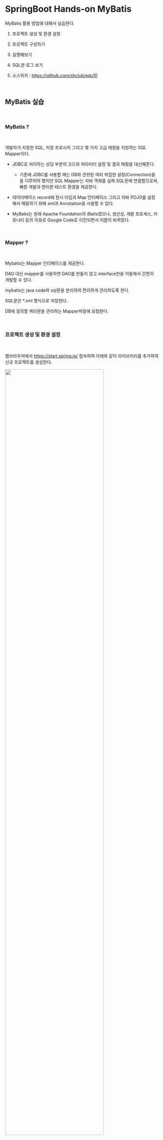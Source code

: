 #  SpringBoot Hands-on MyBatis
 
MyBatis 활용 방법에 대해서 실습한다.  


1. 프로젝트 생성 및 환경 설정

2. 프로젝트 구성하기 

3. 실행해보기

4. SQL문 로그 보기

5. 소스위치 : https://github.com/shclub/edu10

<br/>

## MyBatis 실습

<br/>

### MyBatis ? 

<br/>

개발자가 지정한 SQL, 저장 프로시저 그리고 몇 가지 고급 매핑을 지원하는 SQL Mapper이다.  

- JDBC로 처리하는 상당 부분의 코드와 파라미터 설정 및 결과 매핑을 대신해준다.
    - 기존에 JDBC를 사용할 때는 DB와 관련된 여러 복잡한 설정(Connection)들을 다루어야 했지만 SQL Mapper는 자바 객체를 실제 SQL문에 연결함으로써, 빠른 개발과 편리한 테스트 환경을 제공한다.  

  
- 데이터베이스 record에 원시 타입과 Map 인터페이스 그리고 자바 POJO를 설정해서 매핑하기 위해 xml과 Annotation을 사용할 수 있다.  

- MyBatis는 원래 Apache Foundation의 iBatis였으나, 생산성, 개발 프로세스, 커뮤니티 등의 이유로 Google Code로 이전되면서 이름이 바뀌었다.


<br/>

### Mapper ? 

<br/>

Mybatis는 Mapper 인터페이스를 제공한다.  

DAO 대신 mapper를 사용하면 DAO를 만들지 않고 interface만을 이용해서 간편히 개발할 수 있다.  

mybatis는 java code와 sql문을 분리하여 편리하게 관리하도록 한다.  

SQL문은 *.xml 형식으로 저장한다.  

DB에 질의할 쿼리문을 관리하는 Mapper파일에 요청한다.  

<br/>

### 프로젝트 생성 및 환경 설정   

<br/>

웹브라우저에서 https://start.spring.io/ 접속하여 아래와 같이 라이브러리를 추가하여 신규 프로젝트를 생성한다.  

<img src="./assets/mybatis1.png" style="width: 80%; height: auto;"/> 

<br/>

secondproject.zip으로 다운 받은 화일의 압축을 풀고   
IntelliJ 메뉴 File > New > Project from Existing Sources 으로 이동하여 프로젝트를 선택하여 오픈 한다.    

<img src="./assets/mybatis2.png" style="width: 80%; height: auto;"/> 

<br/>

사내 환경에 맞추기 위하여 pom.xml 을 오픈한 후  springboot 버전을  2.6.3 으로 변경 한다.  

<br/>

초기 서버 기동시 DB 데이트를 생성하기 위해서 resources 폴더 밑에 schema.sql 과 data.sql 화일을 생성한다.  

테이블 생성 schema.sql  

```sql  
create sequence hibernate_sequence;

create table article
(
    id              long    not null,
    title         	varchar(255),
    content         varchar(255)
);

alter table article add constraint article_pk primary key (id);  
```  


데이터 생성 data.sql  

```sql  
INSERT INTO article(id, title, content) VALUES(1, '1', '테스트 1');
INSERT INTO article(id, title, content) VALUES(2, '2', '테스트2');
INSERT INTO article(id, title, content) VALUES(3, '3', '테스트 3');
```  

<br/>

application.properties 화일에 DB 연결 설정 및 mybatis 설정을 한다.  

```bash  
# h2 DB
spring.h2.console.enabled=true
spring.h2.console.path=/h2-console
spring.datasource.generate-unique-name=false

# log configuration path
#logging.config=classpath:log4j2.xml
logging.config=classpath:logback-spring-dev.xml

# for inserting data.sql
#spring.jpa.defer-datasource-initialization=true

# Default Profile
spring.profiles.active=dev

spring.main.allow-bean-definition-overriding=true

# Database Platform : DB 생성 및 초기화 여부
spring.sql.init.platform=h2
spring.sql.init.mode=embedded
spring.datasource.driver-class-name=org.h2.Driver
spring.datasource.url=jdbc:h2:mem:testdb
spring.datasource.username=sa
spring.datasource.password=

# log4jdbc
#spring.datasource.driver-class-name=net.sf.log4jdbc.sql.jdbcapi.DriverSpy
#spring.datasource.url=jdbc:log4jdbc:h2:mem:testdb


# model/domain package
mybatis.type-aliases-package= com.kt.edu
mybatis.mapper-locations= mapper/*.xml
mybatis.config-location= classpath:mybatis-config.xml

```

<br/>

이제 mybatis-config.yaml 화일을 생성한다.  
typeAlias는 DTO 이름을 편하게 사용하기 위해 Alias 를 설정한다.  


```xml
<?xml version="1.0" encoding="UTF-8"?>
<!DOCTYPE configuration PUBLIC "-//mybatis.org//DTD config 3.0//EN"
        "http://mybatis.org/dtd/mybatis-3-config.dtd">

<configuration>

    <settings>
        <!-- Logger 설정 -->
        <setting name="logImpl" value="SLF4J" />

        <!-- Mybatis 캐시는 사용하지 않음 (서비스 영역에서 사용) -->
        <setting name="cacheEnabled" value="false" />

        <!-- Prepared Statement 를 재사용 -->
        <setting name="defaultExecutorType" value="REUSE" />

        <!-- Multiple Result-set 설정(허용하지 않음). 허용이 꼭 필요한 경우 true 로 변경 -->
        <setting name="multipleResultSetsEnabled" value="false" />

        <!-- 필드와 프로퍼티간 자동 매핑
         Partial: nested result mapping 은 지원하지 않음. 단일 테이블에 대해서 지원
        -->
        <setting name="autoMappingBehavior" value="PARTIAL" />

        <!-- Table: ABC_DEF -> Vo: abcDef 로 매핑  -->
        <setting name="mapUnderscoreToCamelCase" value="false" />

        <!-- Lazy Loading 여부 -->
        <setting name="aggressiveLazyLoading" value="false" />

        <!-- Null Parameter 처리 -->
        <setting name="jdbcTypeForNull" value="NULL" />

    </settings>

    <typeAliases>

        <!-- Article -->
        <typeAlias alias="Article" type="com.kt.edu.secondproject.domain.Article"/>

    </typeAliases>

</configuration>
```  

<br/>

로그 정보의 세밀한 컨트롤을 위해 logback-spring-dev.xml 화일을 생성한다.  

dev 환경에서와 운영환경에서는 설정이 다를수가 있어 향후 profile로 관리한다.  

```xml
<?xml version="1.0" encoding="UTF-8"?>
<configuration>

    <jmxConfigurator/>
    <include resource="org/springframework/boot/logging/logback/defaults.xml"/>
    <include resource="org/springframework/boot/logging/logback/console-appender.xml"/>
    <statusListener class="ch.qos.logback.core.status.NopStatusListener" />

    <!-- STDOUT appender -->
    <appender name="STDOUT" class="ch.qos.logback.core.ConsoleAppender">
        <layout class="ch.qos.logback.classic.PatternLayout">
            <Pattern>
                %d{yyyy-MM-dd HH:mm:ss} [%thread] %-5level %50.50C (%file:%line\) - %msg%n
            </Pattern>
        </layout>
    </appender>

    <!-- application Logger -->
    <logger name="com.kt.edu" level="DEBUG" additivity="false">
        <appender-ref ref="STDOUT"/>
    </logger>

    <!-- springframework Loggers -->
    <logger name="org.springframework.core" level="ERROR" additivity="false" >
        <appender-ref ref="STDOUT" />
    </logger>

    <logger name="org.springframework.beans" level="ERROR" additivity="false" >
        <appender-ref ref="STDOUT" />
    </logger>

    <logger name="org.springframework.context" level="ERROR" additivity="false" >
        <appender-ref ref="STDOUT" />
    </logger>

    <logger name="org.springframework.web" level="ERROR" additivity="false" >
        <appender-ref ref="STDOUT" />
    </logger>

    <logger name="org.springframework.tx" level="ERROR" additivity="false" >
        <appender-ref ref="STDOUT" />
    </logger>

    <logger name="org.springframework.jdbc" level="ERROR" additivity="false">
        <appender-ref ref="STDOUT" />
    </logger>

    <!-- jdbc loggers -->
    <logger name="jdbc.sqltiming" level="INFO" additivity="false">
        <appender-ref ref="STDOUT" />
    </logger>

    <logger name="jdbc.sqlonly" level="ERROR"  additivity="false">
        <appender-ref ref="STDOUT" />
    </logger>

    <logger name="jdbc.resultsettable" level="INFO" additivity="false">
        <appender-ref ref="STDOUT" />
    </logger>

    <logger name="org.apache.ibatis" level="ERROR" additivity="false">
        <appender-ref ref="STDOUT" />
    </logger>

    <logger name="net.sf.log4jdbc.log.slf4j" level="ERROR" additivity="false">
        <appender-ref ref="STDOUT" />
    </logger>

    <!-- connection pool -->
    <logger name="com.zaxxer.hikari" level="INFO" additivity="false">
        <appender-ref ref="STDOUT"/>
    </logger>

    <!-- root -->
    <root level="ERROR">
        <appender-ref ref="STDOUT" />
    </root>

</configuration>
```  

<br/>

### 프로젝트 구성하기     

<br/>

프로젝트 이름에서 마우스 오른쪽을 클릭하고  New -> Package를 선택하여 4개의 package를 만들고 resources 폴더에는 mapper 디렉토리를 생성합니다.  

- domain
- controller
- repository
- service


<img src="./assets/mybatis3.png" style="width: 80%; height: auto;"/> 

<br/>

controller 패키지에 ArticleController 를 RestController 로 생성합니다.  

../controller/ArticleController  
```java
package com.kt.edu.secondproject.controller;


import com.kt.edu.secondproject.domain.Article;
import com.kt.edu.secondproject.service.ArticleService;
import org.springframework.beans.factory.annotation.Autowired;
import org.springframework.web.bind.annotation.*;

import java.util.List;

@RestController
@RequestMapping("/articles")
public class ArticleController {

    @Autowired
    private final ArticleService articleService;

    public ArticleController(ArticleService articleService) {
        this.articleService = articleService;
    }

    @GetMapping
    public List<Article> findAll() {
        return this.articleService.findAll();
    }

    @GetMapping("/{id}")
    public Article findById(@PathVariable Long id) {
        return this.articleService.findById(id);
    }

   /* @GetMapping("/active")
    public List<Article> findAllActive() {
        return this.articleService.findAllActive();
    }

    @GetMapping("/inactive")
    public List<Article> findAllInactive() {
        return this.articleService.findAllInactive();
    }*/

    @PostMapping
    public Article create(@RequestBody Article article) {
        return this.articleService.create(article);
    }

    /*@DeleteMapping("/{id}")
    public void delete(@PathVariable Long id) {
        this.articleService.delete(id);
    }*/
}
```

<br/>

domain 패키지에 Article DTO 를 생성한다.  

../domain/Article 
```java
package com.kt.edu.secondproject.domain;

import lombok.*;

@Data
@Builder
@AllArgsConstructor
@NoArgsConstructor
public class Article {
    private Long id;
    private String title;
    private String content;
}
```
 
<br/>

repository 패키지에 ArticleMapper Interface 를 생성한다.    

<img src="./assets/mybatis4.png" style="width: 80%; height: auto;"/>

<br/>

../repository/ArticleMapper

```java
package com.kt.edu.secondproject.repository;

import com.kt.edu.secondproject.domain.Article;
import org.apache.ibatis.annotations.Mapper;
import org.springframework.context.annotation.Configuration;

import java.util.List;
import java.util.Optional;

@Mapper
public interface ArticleMapper {

    public long getId();
    public long insert(Article article);
    public long update(Article article);
    public Optional<Article> findById(Long id);

    //@Select("SELECT * FROM article")
    public List<Article> findAll();

}
```  

<br/>

service 패키지에 ArticleService class 를 생성한다.  

<br/>

../service/ArticleService  
```java
package com.kt.edu.secondproject.service;

import com.kt.edu.secondproject.domain.Article;
import com.kt.edu.secondproject.repository.ArticleMapper;
import lombok.extern.slf4j.Slf4j;
import org.springframework.beans.factory.annotation.Autowired;
import org.springframework.stereotype.Service;
import org.springframework.transaction.annotation.Transactional;

import java.util.List;
import java.util.stream.Collectors;

@Service
@Transactional
@Slf4j
public class ArticleService {

    @Autowired
    private  ArticleMapper articleMapper;

    public Article create(Article article) {
        log.info("Request to create Article : " +  article);
        articleMapper.insert(article);
        return article;
    }

    public List<Article> findAll() {
        log.info("Request to get all Articles");
        //return this.articleMapper.findAll();
        return articleMapper.findAll()
         .stream()
         .collect(Collectors.toList());
    }

    @Transactional(readOnly = true)
    public Article findById(Long id) {
        log.debug("Request to get Article : {}", id);
        return articleMapper.findById(id).get();
    }

    /*
    public List<Article> findAllActive() {
        log.debug("Request to get all Articles");
        return this.articleMapper.findAllByEnabled(true);
    }

    public List<Article> findAllInactive() {
        log.debug("Request to get all Articles");
        return this.articleMapper.findAllByEnabled(false);
    }*/

    /*public void delete(Long id) {
        log.debug("Request to delete article : {}", id);

        Article article = this.articleMapper.findById(id)
                .orElseThrow(() -> new IllegalStateException("Cannot find Article with id " + id));

        article.setEnabled(false);
        this.articleMapper.update(article);
    }*/
}
```

<br/>

resources 폴더에 mapper 디렉토리를 생성하고 Article Mapper xml 화일을 생성한다.   

<br/>

../resources/mapper/ArticleMapper.xml    

```xml
<?xml version="1.0" encoding="UTF-8"?>

<!DOCTYPE mapper PUBLIC "-//mybatis.org//DTD Mapper 3.0//EN"
        "http://mybatis.org/dtd/mybatis-3-mapper.dtd">

<mapper namespace="com.kt.edu.secondproject.repository.ArticleMapper">
    <select id="getId" resultType="long">
        select hibernate_sequence.nextval from dual
    </select>

    <insert id="insert" parameterType="Article">
        <selectKey keyProperty="id" resultType="long" order="BEFORE">
            select hibernate_sequence.nextval from dual
        </selectKey>
        insert into article
        (id, title, content)
        values
        (#{id}, #{title}, #{content})
    </insert>


    <update id="update" parameterType="Article">
        update article set
            title = #{title}
                           , content = #{content}
        where id = #{id}
    </update>

    <select id="findById" parameterType="long" resultType="Article">
        select
            id
             , title
             , content
        from article
        where id = #{id}
    </select>

    <select id="findAll" resultType="Article">
        select
            id
             , title
             , content
        from article
    </select>

</mapper>
```  

<br/> 

전체 폴더 구성은 아래와 같습니다.   

<img src="./assets/mybatis5.png" style="width: 80%; height: auto;"/>

<br/>

### 실행하기     

<br/>

Main 함수가 있는 class를 마우스 오른쪽 버튼을 클릭하고 Run 메뉴를 선택하여 실행한다.  

<img src="./assets/mybatis10.png" style="width: 80%; height: auto;"/>  

<br/>

에러가 발생하지 않으면 웹 브라우저에서 http://localhost:8080/articles 를 입력하여 데이터를 조회합니다.  

<img src="./assets/mybatis6.png" style="width: 80%; height: auto;"/>  

<br/>

json 형태로 데이터가 나오는 것을 확인 할 수 있습니다.  

http://localhost:8080/articles/1 호출하여 단건 데이터를 확인 합니다.  


<br/>

Talend API Tester로 설정값을 입력해 봅니다.    
- Method : post
- URL : http://localhost:8080/articles/
- header : JSON
- BODY : 
    ```json
    {
        "id" : 4,
        "title": "mybatis 4",
        "content" : "4번 test 합니다."
    }
    ```  

위와 같이 설정하고 send 버튼을 4번 누르면 데이터가 정상으로 입력이 됩니다.  
- pk 오류가 발생하고 sequence 가 4까지 증가하면 에러 발생 안함.  

성공하면 아래와 같은 화면을 볼 수 있습니다.  

<img src="./assets/mybatis7.png" style="width: 80%; height: auto;"/>  

<br/> 

웹브라우저에서 DB를 접속해서 데이터를 확인 합니다.  

<img src="./assets/mybatis8.png" style="width: 80%; height: auto;"/>

Article 테이블을 조회 하여 데이터를 확인 합니다.  

<img src="./assets/mybatis9.png" style="width: 80%; height: auto;"/>

<br/>

### SQL문 로그 보기     

<br/>

이번 에는 log4jdbc를 사용하려 쿼리를 log로 찍어보도록 하겠습니다.  

먼저 pom.xml 화일에 log4jdbc를 dependency로 추가한다.

```xml
<!-- MyBatis sql pretty -->
		<dependency>
			<groupId>org.bgee.log4jdbc-log4j2</groupId>
			<artifactId>log4jdbc-log4j2-jdbc4.1</artifactId>
			<version>1.16</version>
		</dependency>
```  


resources 폴더 아래에 log4jdbc.log4j2.properties 화일을 생성합니다.  


<br/>

<img src="./assets/mybatis11.png" style="width: 80%; height: auto;"/>   

<br/>

화일에 아래 내용을 추가합니다.  

```
log4jdbc.spylogdelegator.name=net.sf.log4jdbc.log.slf4j.Slf4jSpyLogDelegator

log4jdbc.dump.sql.maxlinelength=0
log4j.logger.jdbc.sqltiming=info
```

<br>

application.properties 에서 DB 설정 정보를 수정합니다.  

기존 연결 설정은 주석 처리 하고 새로 Driver, Url 부분은 변경하여 줍니다.  

```  
#spring.datasource.driver-class-name=org.h2.Driver
#spring.datasource.url=jdbc:h2:mem:testdb

# log4jdbc
spring.datasource.driver-class-name=net.sf.log4jdbc.sql.jdbcapi.DriverSpy
spring.datasource.url=jdbc:log4jdbc:h2:mem:testdb
```  

<br/>

springboot 를 재기동 하면 IntelliJ Console 에서 
schema.sql , data.sql 화일의 Query가 동작 하는 것을 불 수 있습니다.    

<img src="./assets/mybatis12.png" style="width: 100%; height: auto;"/>   

<br/>

log4jdbc는 SQL문에서부터 Connect정보, JDBC호출 정보, SQL 결과를 Table로 표현 하는 등의 옵션을 제공한다. 이에 대해 간단히 설명하고, 설정하는 방법을  살펴봅니다.  

- jdbc.sqlonly  
    SQL문만을 로그로 남기며, PreparedStatement일 경우 관련된 argument 값으로 대체된 SQL문이 보여진다.  

- jdbc.sqltiming  
    SQL문과 해당 SQL을 실행시키는데 수행된 시간 정보(milliseconds)를 포함한다.  
      
- jdbc.audit  
    ResultSet을 제외한 모든 JDBC 호출 정보를 로그로 남긴다. 많은 양의 로그가 생성되므로 특별히 JDBC 문제를 추적해야 할 필요가 있는 경우를 제외하고는 사용을 권장하지 않는다.  
      
- jdbc.resultset
    ResultSet을 포함한 모든 JDBC 호출 정보를 로그로 남기므로 매우 방대한 양의 로그가 생성된다.  
      
- jdbc.resultsettable
    SQL 결과 조회된 데이터의 table을 로그로 남긴다.

<br/>

해당 프로젝트에는 logback-spring-dev.xml 화일에 아래와 같이 설정하였습니다.

```xml
...
<!-- jdbc loggers -->
<!-- SQL문과 해당 SQL을 실행시키는데 수행된 시간 정보(milliseconds)를 포함한다. -->
    <logger name="jdbc.sqltiming" level="INFO" additivity="false">
        <appender-ref ref="STDOUT" />
    </logger>

<!-- SQL문만을 로그로 남기며, PreparedStatement일 경우 관련된 argument 값으로 대체된 SQL문이 보여진다. -->
    <logger name="jdbc.sqlonly" level="ERROR"  additivity="false">
        <appender-ref ref="STDOUT" />
    </logger>

<!-- SQL 결과 조회된 데이터의 table을 로그로 남긴다. -->
    <logger name="jdbc.resultsettable" level="INFO" additivity="false">
        <appender-ref ref="STDOUT" />
    </logger>
```  

<br/>

웹 브라우저에서 http://localhost:8080/h2-console 를 입력하고 DB 접속을 해 봅니다.  

- Driver Class : net.sf.log4jdbc.sql.jdbcapi.DriverSpy
- JDBC URL : jdbc:log4jdbc:h2:mem:testdb  


<img src="./assets/mybatis13.png" style="width: 80%; height: auto;"/>

<br/>

정상적으로 접속이되면 ARTICLE 테이블을 선택을 하고 데이터를 조회해 봅니다.  

<img src="./assets/mybatis14.png" style="width: 80%; height: auto;"/>

<br/>

IntelliJ Console 에서 조회한 로그를 볼수 있습니다.  

<img src="./assets/mybatis15.png" style="width: 80%; height: auto;"/>

<br/>
Talend API 로  http://localhost:8080/articles 를 호출해 보면  
아래와 같이 sql 문과 resultset 이 나옵니다.     

<br/>

sqltiming과 resultsettable의 레벨을 info로 설정한 결과입니다.  
SQL, 수행시간, Table을 확인 할 수 있습니다.  

<br/>

<img src="./assets/mybatis16.png" style="width: 80%; height: auto;"/>

<br/>

위의 SQL 형식은  ArticleMapper.xml  파일에 있는 형식과 동일하게 출력됩니다.  

```xml
    <select id="findAll" resultType="Article">

      /* 데이터 전체 조회 */
        select
            id
             , title
             , content
        from article
    </select>
```